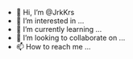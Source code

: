 - 👋 Hi, I’m @JrkKrs
- 👀 I’m interested in ...
- 🌱 I’m currently learning ...
- 💞️ I’m looking to collaborate on ...
- 📫 How to reach me ...

<!---
JrkKrs/JrkKrs is a ✨ special ✨ repository because its `README.md` (this file) appears on your GitHub profile.
You can click the Preview link to take a look at your changes.
--->

